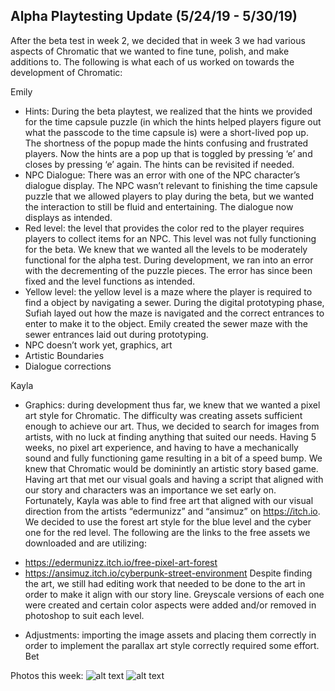## Alpha Playtesting Update (5/24/19 - 5/30/19)

After the beta test in week 2, we decided that in week 3 we had various aspects of Chromatic that we wanted to fine tune, polish, and make additions to. The following is what each of us worked on towards the development of Chromatic:

Emily
- Hints: During the beta playtest, we realized that the hints we provided for the time capsule puzzle (in which the hints helped players figure out what the passcode to the time capsule is) were a short-lived pop up. The shortness of the popup made the hints confusing and frustrated players. Now the hints are a pop up that is toggled by pressing ‘e’ and closes by pressing ‘e’ again. The hints can be revisited if needed.
- NPC Dialogue: There was an error with one of the NPC character’s dialogue display. The NPC wasn’t relevant to finishing the time capsule puzzle that we allowed players to play during the beta, but we wanted the interaction to still be fluid and entertaining. The dialogue now displays as intended. 
- Red level: the level that provides the color red to the player requires players to collect items for an NPC. This level was not fully functioning for the beta. We knew that we wanted all the levels to be moderately functional for the alpha test. During development, we ran into an error with the decrementing of the puzzle pieces. The error has since been fixed and the level functions as intended. 
- Yellow level: the yellow level is a maze where the player is required to find a object by navigating a sewer. During the digital prototyping phase, Sufiah layed out how the maze is navigated and the correct entrances to enter to make it to the object. Emily created the sewer maze with the sewer entrances laid out during prototyping. 
- NPC doesn’t work yet, graphics, art
- Artistic Boundaries
- Dialogue corrections

Kayla
- Graphics: during development thus far, we knew that we wanted a pixel art style for Chromatic. The difficulty was creating assets sufficient enough to achieve our art. Thus, we decided to search for images from artists, with no luck at finding anything that suited our needs. Having 5 weeks, no pixel art experience, and having to have a mechanically sound and fully functioning game resulting in a bit of a speed bump. We knew that Chromatic would be dominintly an artistic story based game. Having art that met our visual goals and having a script that aligned with our story and characters was an importance we set early on. Fortunately, Kayla was able to find free art that aligned with our visual direction from the artists “edermunizz” and “ansimuz” on https://itch.io. We decided to use the forest art style for the blue level and the cyber one for the red level. The following are the links to the free assets we downloaded and are utilizing:
* https://edermunizz.itch.io/free-pixel-art-forest
* https://ansimuz.itch.io/cyberpunk-street-environment
Despite finding the art, we still had editing work that needed to be done to the art in order to make it align with our story line. Greyscale versions of each one were created and certain color aspects were added and/or removed in photoshop to suit each level. 
- Adjustments: importing the image assets and placing them correctly in order to implement the parallax art style correctly required some effort. Bet

Photos this week:
![alt text](/Images/image0.jpg)
![alt text](/Images/image1.jpg)